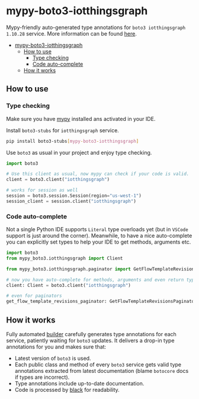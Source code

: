 # mypy-boto3-iotthingsgraph

Mypy-friendly auto-generated type annotations for `boto3 iotthingsgraph 1.10.28` service.
More information can be found [here](https://github.com/vemel/mypy_boto3).

- [mypy-boto3-iotthingsgraph](#mypy-boto3-iotthingsgraph)
  - [How to use](#how-to-use)
    - [Type checking](#type-checking)
    - [Code auto-complete](#code-auto-complete)
  - [How it works](#how-it-works)

## How to use

### Type checking

Make sure you have [mypy](https://github.com/python/mypy) installed ans activated in your IDE.

Install `boto3-stubs` for `iotthingsgraph` service.

```bash
pip install boto3-stubs[mypy-boto3-iotthingsgraph]
```

Use `boto3` as usual in your project and enjoy type checking.

```python
import boto3

# Use this client as usual, now mypy can check if your code is valid.
client = boto3.client("iotthingsgraph")

# works for session as well
session = boto3.session.Session(region="us-west-1")
session_client = session.client("iotthingsgraph")

```

### Code auto-complete

Not a single Python IDE supports `Literal` type overloads yet (but in `VSCode` support is just around the corner).
Meanwhile, to have a nice auto-complete you can explicitly set types to help your IDE to get methods, arguments etc.

```python
import boto3
from mypy_boto3.iotthingsgraph import Client

from mypy_boto3.iotthingsgraph.paginator import GetFlowTemplateRevisionsPaginator

# now you have auto-complete for methods, arguments and even return types
client: Client = boto3.client("iotthingsgraph")

# even for paginators
get_flow_template_revisions_paginator: GetFlowTemplateRevisionsPaginator = client.get_paginator("get_flow_template_revisions")
```

## How it works

Fully automated [builder](https://github.com/vemel/mypy_boto3) carefully generates
type annotations for each service, patiently waiting for `boto3` updates. It delivers
a drop-in type annotations for you and makes sure that:

- Latest version of `boto3` is used.
- Each public class and method of every `boto3` service gets valid type annotations
  extracted from latest documentation (blame `botocore` docs if types are incorrect).
- Type annotations include up-to-date documentation.
- Code is processed by [black](https://github.com/psf/black) for readability.